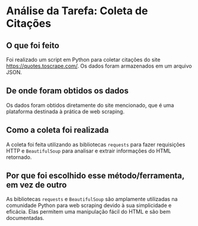 # Análise da Tarefa: Coleta de Citações

## O que foi feito
Foi realizado um script em Python para coletar citações do site https://quotes.toscrape.com/. Os dados foram armazenados em um arquivo JSON.

## De onde foram obtidos os dados
Os dados foram obtidos diretamente do site mencionado, que é uma plataforma destinada à prática de web scraping.

## Como a coleta foi realizada
A coleta foi feita utilizando as bibliotecas `requests` para fazer requisições HTTP e `BeautifulSoup` para analisar e extrair informações do HTML retornado.

## Por que foi escolhido esse método/ferramenta, em vez de outro
As bibliotecas `requests` e `BeautifulSoup` são amplamente utilizadas na comunidade Python para web scraping devido à sua simplicidade e eficácia. Elas permitem uma manipulação fácil do HTML e são bem documentadas.
